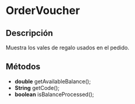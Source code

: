 # OrderVoucher

## Descripción

Muestra los vales de regalo usados en el pedido.

## Métodos

- **double** getAvailableBalance();
- **String** getCode();
- **boolean** isBalanceProcessed();
